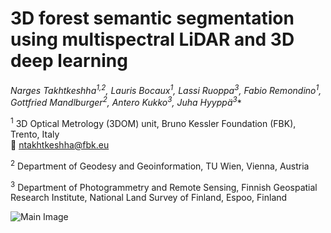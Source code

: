 # **3D forest semantic segmentation using multispectral LiDAR and 3D deep learning**

**Narges Takhtkeshha<sup>1,2*</sup>, Lauris Bocaux<sup>1</sup>, Lassi Ruoppa<sup>3</sup>, Fabio Remondino<sup>1</sup>, Gottfried Mandlburger<sup>2</sup>, Antero Kukko<sup>3</sup>, Juha Hyyppä<sup>3</sup>**

<sup>1</sup> 3D Optical Metrology (3DOM) unit, Bruno Kessler Foundation (FBK), Trento, Italy  
📧 ntakhtkeshha@fbk.eu

<sup>2</sup> Department of Geodesy and Geoinformation, TU Wien, Vienna, Austria  

<sup>3</sup> Department of Photogrammetry and Remote Sensing, Finnish Geospatial Research Institute, National Land Survey of Finland, Espoo, Finland  

![Main Image](path/to/your-image.png)
